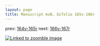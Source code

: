 ```yaml
---
layout: page
title: Manuscript msB, bifolio 165v-166r
---
```


prev: [164v-165r](../164v-165r/) next: [166v-167r](../166v-167r/)



[![Linked to zoomble image](http://www.homermultitext.org/iipsrv?IIIF=/project/homer/pyramidal/deepzoom/hmt/vbbifolio/v1/vb_165v_166r.tif/full/2000,/0/default.jpg)](http://www.homermultitext.org/ict2/?urn=urn:cite2:hmt:vbbifolio.v1:vb_165v_166r)

